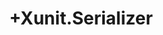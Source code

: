 ---
title: +Xunit.Serializer
display: never
documentation_of:
- AffineTransformationSerializer.cs
- BitArraySerializer.cs
- BitMatrixSerializer.cs
- MatrixSerializer.cs
- PointSerializer.cs
---